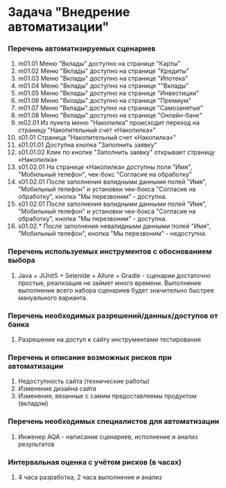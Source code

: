 # Задача "Внедрение автоматизации"

### Перечень автоматизируемых сценариев

1. m01.01 Меню "Вклады" доступно на странице "Карты"
2. m01.02 Меню "Вклады" доступно на странице "Кредиты"
3. m01.03 Меню "Вклады" доступно на странице "Ипотека"
4. m01.04 Меню "Вклады" доступно на странице ""Вклады"
5. m01.05 Меню "Вклады" доступно на странице "Инвестиции"
6. m01.06 Меню "Вклады" доступно на странице "Премиум"
7. m01.07 Меню "Вклады" доступно на странице "Самозанятые"
8. m01.08 Меню "Вклады" доступно на странице "Онлайн-банк"
9. m02.01 Из пункта меню "Накопилка" происходит переход на страницу "Накопительный счет «Накопилка»"
10. s01.01 Страница "Накопительный счет «Накопилка»"
11. s01.01.01 Доступна кнопка "Заполнить заявку"
12. s01.01.02 Клик по кнопке "Заполнить заявку" открывает страницу «Накопилка»
13. s01.02.01 На странице «Накопилка» доступны поля "Имя", "Мобильный телефон",
  чек-бокс "Согласие на обработку"
14. s01.02.01 После заполнения валидными данными полей "Имя", "Мобильный телефон"
  и установки чек-бокса "Согласие на обработку", кнопка "Мы перезвоним" - доступна.
15. s01.02.01 После заполнения валидными данными полей "Имя", "Мобильный телефон"
  и установки чек-бокса "Согласие на обработку", кнопка "Мы перезвоним" - доступна.
16. s01.02.* После заполнения невалидными данными полей "Имя", "Мобильный телефон",
  кнопка "Мы перезвоним" - недоступна.

### Перечень используемых инструментов с обоснованием выбора

1. Java + JUnit5 + Selenide + Allure + Gradle - сценарии достаточно простые, реализация не займет много времени. 
 Выполнение выполнение всего набора сценариев будет значительно быстрее мануального варианта.

### Перечень необходимых разрешений/данных/доступов от банка

1. Разрешение на доступ к сайту инструментами тестирования

### Перечень и описание возможных рисков при автоматизации

1. Недоступность сайта (технические работы)
2. Изменение дизайна сайта
3. Изменения, вязанные с самим предоставляемы продуктом (вкладом)

### Перечень необходимых специалистов для автоматизации

1. Инженер AQA - написание сценариев, исполнение и анализ результатов

### Интервальная оценка с учётом рисков (в часах)

1. 4 часа разработка, 2 часа выполнение и анализ
